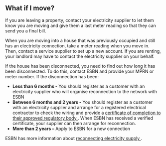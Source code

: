 ##  What if I move?

If you are leaving a property, contact your electricity supplier to let them
know you are moving and give them a last meter reading so that they can send
you a final bill.

When you are moving into a house that was previously occupied and still has an
electricity connection, take a meter reading when you move in. Then, contact a
service supplier to set up a new account. If you are renting, your landlord
may have to contact the electricity supplier on your behalf.

If the house has been disconnected, you need to find out how long it has been
disconnected. To do this, contact ESBN and provide your MPRN or meter number.
If the disconnection has been:

  * **Less than 6 months -** You should register as a customer with an electricity supplier who will organise reconnection to the network with ESBN 
  * **Between 6 months and 2 years -** You should register as a customer with an electricity supplier and arrange for a registered electrical contractor to check the wiring and provide a [ certificate of completion to their approved regulatory body ](https://www.esbnetworks.ie/new-connections/certification-process) . When ESBN has received a verified certificate, your supplier can then arrange for reconnection. 
  * **More than 2 years –** Apply to ESBN for a new connection 

ESBN has more information about [ reconnecting electricity supply
](https://www.esbnetworks.ie/existing-connections/reconnecting-supply) .
